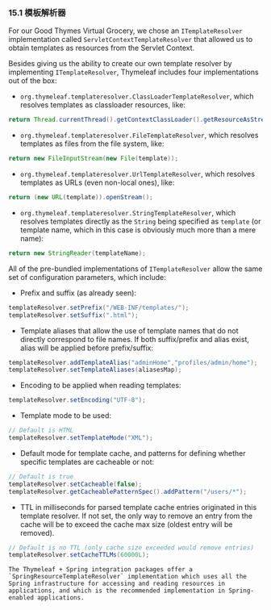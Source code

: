 ### 15.1 模板解析器

For our Good Thymes Virtual Grocery, we chose an `ITemplateResolver` implementation called `ServletContextTemplateResolver` that allowed us to obtain templates as resources from the Servlet Context.

Besides giving us the ability to create our own template resolver by implementing `ITemplateResolver`, Thymeleaf includes four implementations out of the box:

- `org.thymeleaf.templateresolver.ClassLoaderTemplateResolver`, which resolves templates as classloader resources, like:
```java
return Thread.currentThread().getContextClassLoader().getResourceAsStream(template);
```
- `org.thymeleaf.templateresolver.FileTemplateResolver`, which resolves templates as files from the file system, like:
```java
return new FileInputStream(new File(template));
```
- `org.thymeleaf.templateresolver.UrlTemplateResolver`, which resolves templates as URLs (even non-local ones), like:
```java
return (new URL(template)).openStream();
```
- `org.thymeleaf.templateresolver.StringTemplateResolver`, which resolves templates directly as the `String` being specified as `template` (or template name, which in this case is obviously much more than a mere name):
```java
return new StringReader(templateName);
```
All of the pre-bundled implementations of `ITemplateResolver` allow the same set of configuration parameters, which include:

- Prefix and suffix (as already seen):
```java
templateResolver.setPrefix("/WEB-INF/templates/");
templateResolver.setSuffix(".html");
```
- Template aliases that allow the use of template names that do not directly correspond to file names. If both suffix/prefix and alias exist, alias will be applied before prefix/suffix:
```java
templateResolver.addTemplateAlias("adminHome","profiles/admin/home");
templateResolver.setTemplateAliases(aliasesMap);
```
- Encoding to be applied when reading templates:
```java
templateResolver.setEncoding("UTF-8");
```
- Template mode to be used:
```java
// Default is HTML
templateResolver.setTemplateMode("XML");
```
- Default mode for template cache, and patterns for defining whether specific templates are cacheable or not:
```java
// Default is true
templateResolver.setCacheable(false);
templateResolver.getCacheablePatternSpec().addPattern("/users/*");
```
- TTL in milliseconds for parsed template cache entries originated in this template resolver. If not set, the only way to remove an entry from the cache will be to exceed the cache max size (oldest entry will be removed).
```java
// Default is no TTL (only cache size exceeded would remove entries)
templateResolver.setCacheTTLMs(60000L);
```
```
The Thymeleaf + Spring integration packages offer a `SpringResourceTemplateResolver` implementation which uses all the Spring infrastructure for accessing and reading resources in applications, and which is the recommended implementation in Spring-enabled applications.
```